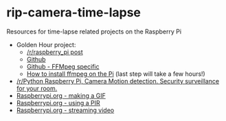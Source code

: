 # rip-camera-time-lapse
Resources for time-lapse related projects on the Raspberry Pi


+ Golden Hour project:
  + [/r/raspberry_pi post](https://www.reddit.com/r/raspberry_pi/comments/8425gk/i_made_a_twitter_bot_that_posts_a_timelapse_of/?st=jgz082ok&sh=517750a7)
  + [Github](https://github.com/alanhussey/golden-hour)
  + [Github - FFMpeg specific](https://github.com/alanhussey/golden-hour/blob/master/goldenhour/timelapse/ffmpeg.py)
  + [How to install ffmpeg on the Pi](http://www.jeffreythompson.org/blog/2014/11/13/installing-ffmpeg-for-raspberry-pi/) (last step will take a few hours!)
+ [/r/Python Raspberry Pi, Camera Motion detection. Security surveillance for your room.](https://www.reddit.com/r/Python/comments/8hrfyy/raspberry_pi_camera_motion_detection_security/?st=jgxikbke&sh=f1dff011)
+ [Raspberrypi.org - making a GIF](https://projects.raspberrypi.org/en/projects/timelapse-setup/6)
+ [Raspberrypi.org - using a PIR](https://projects.raspberrypi.org/en/projects/parent-detector/3)
+ [Raspberrypi.org - streaming video](https://projects.raspberrypi.org/en/projects/infrared-bird-box)
